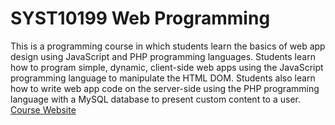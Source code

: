 # SYST10199 Web Programming
This is a programming course in which students learn the basics of web app design using JavaScript and PHP programming languages. Students learn how to program simple, dynamic, client-side web apps using the JavaScript programming language to manipulate the HTML DOM. Students also learn how to write web app code on the server-side using the PHP programming language with a MySQL database to present custom content to a user.
[Course Website](http://bajcar.dev.fast.sheridanc.on.ca/)
